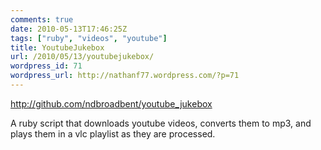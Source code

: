 ```yaml
---
comments: true
date: 2010-05-13T17:46:25Z
tags: ["ruby", "videos", "youtube"]
title: YoutubeJukebox
url: /2010/05/13/youtubejukebox/
wordpress_id: 71
wordpress_url: http://nathanf77.wordpress.com/?p=71
---
```


<a href="http://github.com/ndbroadbent/youtube_jukebox">http://github.com/ndbroadbent/youtube_jukebox</a>

A ruby script that downloads youtube videos, converts them to mp3, and plays them in a vlc playlist as they are processed.
